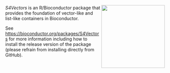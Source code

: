 [<img src="https://www.bioconductor.org/images/logo/jpg/bioconductor_logo_rgb.jpg" width="200" align="right"/>](https://bioconductor.org/)

_S4Vectors_ is an R/Bioconductor package that provides the foundation of vector-like and list-like containers in Bioconductor.

See https://bioconductor.org/packages/S4Vectors for more information including how to install the release version of the package (please refrain from installing directly from GitHub).

